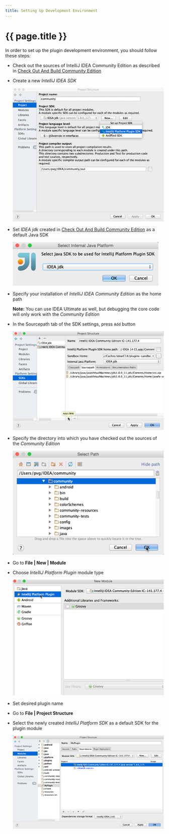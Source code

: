 ```yaml
---
title: Setting Up Development Environment
---
```


# {{ page.title }}
In order to set up the plugin development environment, you should follow these steps:

*  Check out the sources of IntelliJ IDEA Community Edition as described in
   [Check Out And Build Community Edition](checkout_and_build_community.html)

*  Create a new *IntelliJ IDEA SDK*

   ![Create IntelliJ IDEA SDK](/img/getting_started/setting_up_environment/create_intellij_idea_sdk.png)

*  Set *IDEA jdk* created in
   [Check Out And Build Community Edition](checkout_and_build_community.html)
   as a default Java SDK

   ![Set IDEA JDK](/img/getting_started/setting_up_environment/set_idea_jdk.png)

*  Specify your installation of *IntelliJ IDEA Community Edition* as the home path

   **Note:**
   You can use IDEA Ultimate as well, but debugging the core code will only work with the *Community Edition*

*  In the Sourcepath tab of the SDK settings, press ```Add``` button

   ![Add Sourcepath](/img/getting_started/setting_up_environment/add_sourcepath.png)

*  Specify the directory into which you have checked out the sources of the *Community Edition*

   ![Specify Source Paths](/img/getting_started/setting_up_environment/community_sources_directory.png)

*  Go to **File \| New \| Module**

*  Choose *IntelliJ Platform Plugin* module type

   ![IntelliJ Platform Plugin Module](/img/getting_started/setting_up_environment/intellij_platform_plugin_module.png)

*  Set desired plugin name

*  Go to **File \| Project Structure**

*  Select the newly created *IntelliJ Platform SDK* as a default SDK for the plugin module

   ![Set Plugin Module SDK](/img/getting_started/setting_up_environment/set_plugin_module_sdk.png)
